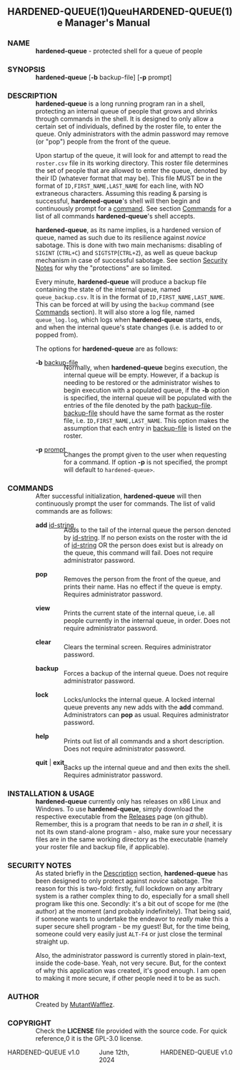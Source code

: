 <h2>
    <div style="float: left">HARDENED-QUEUE(1)</div>
    <div style="float: right">HARDENED-QUEUE(1)</div>
    <div style="margin: 0 auto; width: 282px;">Queue Manager's Manual</div>
</h2>

<div>
    <h3 style="margin-bottom: -15px !important; padding-bottom: 0px !important;">NAME</h3>
    <p style="margin-left: 63px; margin-top"><b>hardened-queue</b> - protected shell for a queue of people</p>
</div>

<div>
    <h3 style="margin-bottom: -15px !important; padding-bottom: 0px !important;">SYNOPSIS</h3>
    <p style="margin-left: 63px; margin-top"><b>hardened-queue</b> [<b>-b</b> backup-file] [<b>-p</b> prompt]</p>
</div>

<div>
    <h3 style="margin-bottom: -15px !important; padding-bottom: 0px !important;">DESCRIPTION</h3>
    <div style="margin-left: 63px;">
        <p>
        <b>hardened-queue</b> is a long running program ran in a shell, protecting an internal queue of people that grows and shrinks
        through commands in the shell. It is designed to only allow a certain set of individuals, defined by the roster file, 
        to enter the queue. Only administrators with the admin password may remove (or "pop") people from the front of the queue.
        </p>
        <p>
        Upon startup of the queue, it will look for and attempt to read the <code>roster.csv</code> file in its working directory.
        This roster file determines the set of people that are allowed to enter the queue, denoted by their ID (whatever format that 
        may be). This file MUST be in the format of <code>ID,FIRST_NAME,LAST_NAME</code> for each line, with NO extraneous 
        characters. Assuming this reading & parsing is successful, <b>hardened-queue</b>'s shell will then begin and 
        continuously prompt for a <u>command</u>. See section <u>Commands</u> for a list of all commands <b>hardened-queue</b>'s 
        shell accepts.
        </p>
        <p>
        <b>hardened-queue</b>, as its name implies, is a hardened version of queue, named as such due to its resilience against
        <em>novice</em> sabotage. This is done with two main mechanisms: disabling of <code>SIGINT</code> (<code>CTRL+C</code>)
        and <code>SIGTSTP</code>(<code>CTRL+Z</code>), as well as queue backup mechanism in case of successful sabotage. See
        section <u>Security Notes</u> for why the "protections" are so limited.
        </p>
        <p>
        Every minute, <b>hardened-queue</b> will produce a backup file containing the state of the internal queue, named
        <code>queue_backup.csv</code>. It is in the format of <code>ID,FIRST_NAME,LAST_NAME</code>. This can be forced
        at will by using the <code>backup</code> command (see <u>Commands</u> section). It will also store a log file, named
        <code>queue_log.log</code>, which logs when <b>hardened-queue</b> starts, ends, and when the internal queue's
        state changes (i.e. is added to or popped from).
        </p>
    </div>
    <div style="margin-left: 63px;">
        <p>
        The options for <b>hardened-queue</b> are as follows:
        </p>
        <div>
            <p style="margin-bottom: -20px !important; padding-bottom: 0px !important;">
            <b>-b</b> <u>backup-file</u>
            </p>
            <p style="margin-left: 63px;">
            Normally, when <b>hardened-queue</b> begins execution, the internal queue will be empty. However, if a backup
            is needing to be restored or the administrator wishes to begin execution with a populated queue, if the <b>-b</b>
            option is specified, the internal queue will be populated with the entries of the file denoted by the path
            <u>backup-file</u>. <u>backup-file</u> should have the same format as the roster file, i.e. 
            <code>ID,FIRST_NAME,LAST_NAME</code>. This option makes the assumption that each entry in <u>backup-file</u>
            is listed on the roster.
            </p>
        </div>
        <div>
            <p style="margin-bottom: -20px !important; padding-bottom: 0px !important;">
            <b>-p</b> <u>prompt</u>
            </p>
            <p style="margin-left: 63px;">
            Changes the prompt given to the user when requesting for a command. If option <b>-p</b> is not specified, the
            prompt will default to <code>hardened-queue></code>.
            </p>
        </div>
    </div>
</div>

<div>
    <h3 style="margin-bottom: -15px !important; padding-bottom: 0px !important;">COMMANDS</h3>
    <div style="margin-left: 63px;">
        <p>
        After successful initialization, <b>hardened-queue</b> will then continuously prompt the user for commands.
        The list of valid commands are as follows:
        </p>
        <div>
            <p style="margin-bottom: -20px !important; padding-bottom: 0px !important;">
            <b>add</b> <u>id-string</u>
            </p>
            <p style="margin-left: 63px;">
            Adds to the tail of the internal queue the person denoted by <u>id-string</u>. If no person exists on the roster with 
            the id of <u>id-string</u> OR the person does exist but is already on the queue, this command will fail. Does
            not require administrator password.
            </p>
        </div>
        <div>
            <p style="margin-bottom: -20px !important; padding-bottom: 0px !important;">
            <b>pop</b>
            </p>
            <p style="margin-left: 63px;">
            Removes the person from the front of the queue, and prints their name. Has no effect if the queue is empty.
            Requires administrator password.
            </p>
        </div>
        <div>
            <p style="margin-bottom: -20px !important; padding-bottom: 0px !important;">
            <b>view</b>
            </p>
            <p style="margin-left: 63px;">
            Prints the current state of the internal queue, i.e. all people currently in the internal queue, in order. 
            Does not require administrator password.
            </p>
        </div>
        <div>
            <p style="margin-bottom: -20px !important; padding-bottom: 0px !important;">
            <b>clear</b>
            </p>
            <p style="margin-left: 63px;">
            Clears the terminal screen. Requires administrator password.
            </p>
        </div>
        <div>
            <p style="margin-bottom: -20px !important; padding-bottom: 0px !important;">
            <b>backup</b>
            </p>
            <p style="margin-left: 63px;">
            Forces a backup of the internal queue. Does not require administrator password.
            </p>
        </div>
        <div>
            <p style="margin-bottom: -20px !important; padding-bottom: 0px !important;">
            <b>lock</b>
            </p>
            <p style="margin-left: 63px;">
            Locks/unlocks the internal queue. A locked internal queue prevents any new adds with the <b>add</b> command. 
            Administrators can <b>pop</b> as usual. Requires administrator password.
            </p>
        </div>
        <div>
            <p style="margin-bottom: -20px !important; padding-bottom: 0px !important;">
            <b>help</b>
            </p>
            <p style="margin-left: 63px;">
            Prints out list of all commands and a short description. Does not require administrator password.
            </p>
        </div>
        <div>
            <p style="margin-bottom: -20px !important; padding-bottom: 0px !important;">
            <b>quit</b> | <b>exit</b>
            </p>
            <p style="margin-left: 63px;">
            Backs up the internal queue and and then exits the shell. Requires administrator password.
            </p>
        </div>
    </div>
</div>

<div>
    <h3 style="margin-bottom: -15px !important; padding-bottom: 0px !important;">INSTALLATION & USAGE</h3>
    <div style="margin-left: 63px;">
        <p>
        <b>hardened-queue</b> currently only has releases on x86 Linux and Windows. To use <b>hardened-queue</b>, simply
        download the respective executable from the <u>Releases</u> page (on github). Remember, this is a program that needs
        to be ran <em>in a shell</em>, it is not its own stand-alone program - also, make sure your necessary files are in 
        the same working directory as the executable (namely your roster file and backup file, if applicable).
        </p>
    </div>
</div>

<div>
    <h3 style="margin-bottom: -15px !important; padding-bottom: 0px !important;">SECURITY NOTES</h3>
    <div style="margin-left: 63px;">
        <p>
        As stated briefly in the <u>Description</u> section, <b>hardened-queue</b> has been designed to only protect
        against <em>novice</em> sabotage. The reason for this is two-fold: firstly, full lockdown on any arbitrary system
        is a rather complex thing to do, especially for a small shell program like this one. Secondly: it's a bit out of
        scope for me (the author) at the moment (and probably indefinitely). That being said, if someone wants to undertake
        the endeavor to <em>really</em> make this a super secure shell program - be my guest! But, for the time being, someone
        could very easily just <code>ALT-F4</code> or just close the terminal straight up.
        </p>
        <p>
        Also, the administrator password is currently stored in plain-text, inside the code-base. Yeah, not very secure.
        But, for the context of why this application was created, it's good enough. I am open to making it more secure, 
        if other people need it to be as such.
        </p>
    </div>
</div>

<div>
    <h3 style="margin-bottom: -15px !important; padding-bottom: 0px !important;">AUTHOR</h3>
    <div style="margin-left: 63px;">
        <p>
        Created by <a href="https://github.com/MutantWafflez">MutantWafflez</a>.
        </p>
    </div>
</div>

<div>
    <h3 style="margin-bottom: -15px !important; padding-bottom: 0px !important;">COPYRIGHT</h3>
    <div style="margin-left: 63px;">
        <p>
        Check the <b>LICENSE</b> file provided with the source code. For quick reference,0 it is the GPL-3.0 license.
        </p>
    </div>
</div>

<div>
    <div style="float: left">HARDENED-QUEUE v1.0</div>
    <div style="float: right">HARDENED-QUEUE v1.0</div>
    <div style="margin: 0 auto; width: 94px;">June 12th, 2024</div>
</div>